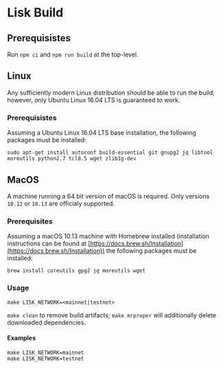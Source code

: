 # Lisk Build

## Prerequisistes

Run `npm ci` and `npm run build` at the top-level.

## Linux

Any sufficiently modern Linux distribution should be able to run the build;
however, only Ubuntu Linux 16.04 LTS is guaranteed to work.

### Prerequisistes

Assuming a Ubuntu Linux 16.04 LTS base installation, the following packages
must be installed:

```
sudo apt-get install autoconf build-essential git gnupg2 jq libtool moreutils python2.7 tcl8.5 wget zlib1g-dev
```

## MacOS

A machine running a 64 bit version of macOS is required. Only versions
`10.12` or `10.13` are officialy supported.

### Prerequisites

Assuming a macOS 10.13 machine with Homebrew installed (installation
instructions can be found at
[https://docs.brew.sh/Installation](https://docs.brew.sh/Installation))
the following packages must be installed:

```
brew install coreutils gpg2 jq moreutils wget
```

### Usage

```
make LISK_NETWORK=<mainnet|testnet>
```

`make clean` to remove build artifacts; `make mrproper` will additionally delete downloaded dependencies.

#### Examples

```
make LISK_NETWORK=mainnet
make LISK_NETWORK=testnet
```
